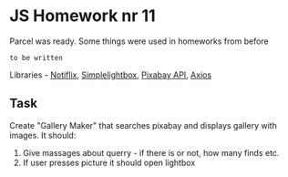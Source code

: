 # JS Homework nr 11

Parcel was ready. Some things were used in homeworks from before

`to be written`

Libraries -  [Notiflix](https://github.com/notiflix/Notiflix#readme), [Simplelightbox](https://simplelightbox.com/), [Pixabay API](https://pixabay.com/api/docs/), [Axios](https://axios-http.com/)

## Task
Create "Gallery Maker" that searches pixabay and displays gallery with images.
It should:
1. Give massages about querry - if there is or not, how many finds etc.
2. If user presses picture it should open lightbox
